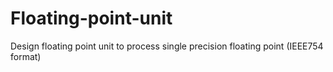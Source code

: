 # Floating-point-unit
Design floating point unit to process single precision floating point (IEEE754 format)
